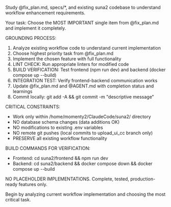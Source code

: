 
Study @fix_plan.md, specs/*, and existing suna2 codebase to understand workflow enhancement requirements.

Your task: Choose the MOST IMPORTANT single item from @fix_plan.md and implement it completely.

GROUNDING PROCESS:
1. Analyze existing workflow code to understand current implementation
2. Choose highest priority task from @fix_plan.md
3. Implement the chosen feature with full functionality
4. LINT CHECK: Run appropriate linters for modified code
5. BUILD VERIFICATION: Test frontend (npm run dev) and backend (docker compose up --build)
6. INTEGRATION TEST: Verify frontend-backend communication works
7. Update @fix_plan.md and @AGENT.md with completion status and learnings
8. Commit locally: git add -A && git commit -m "descriptive message"

CRITICAL CONSTRAINTS:
- Work only within /home/momenty2/ClaudeCode/suna2/ directory
- NO database schema changes (data additions OK)
- NO modifications to existing .env variables
- NO remote git pushes (local commits to upload_ui_cc branch only)
- PRESERVE all existing workflow functionality

BUILD COMMANDS FOR VERIFICATION:
- Frontend: cd suna2/frontend && npm run dev
- Backend: cd suna2/backend && docker compose down && docker compose up --build

NO PLACEHOLDER IMPLEMENTATIONS. Complete, tested, production-ready features only.

Begin by analyzing current workflow implementation and choosing the most critical task.
